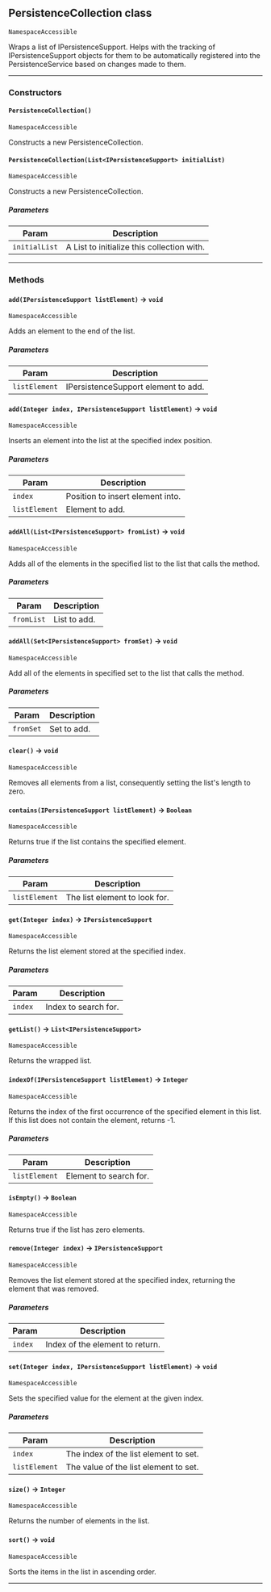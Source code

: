 ## PersistenceCollection class

`NamespaceAccessible`

Wraps a list of IPersistenceSupport. Helps with the tracking of IPersistenceSupport objects for them to be automatically registered into the PersistenceService based on changes made to them.

---
### Constructors
<!-- panels:start -->
<!-- div:left-panel -->
#### `PersistenceCollection()`

`NamespaceAccessible`

Constructs a new PersistenceCollection.
<!-- panels:end -->
<!-- panels:start -->
<!-- div:left-panel -->
#### `PersistenceCollection(List<IPersistenceSupport> initialList)`

`NamespaceAccessible`

Constructs a new PersistenceCollection.
##### Parameters
|Param|Description|
|-----|-----------|
|`initialList` |  A List<IPersistenceSupport> to initialize this collection with. |

<!-- panels:end -->
---
### Methods
<!-- panels:start -->
<!-- div:left-panel -->
#### `add(IPersistenceSupport listElement)` → `void`

`NamespaceAccessible`

Adds an element to the end of the list.

##### Parameters
|Param|Description|
|-----|-----------|
|`listElement` |  IPersistenceSupport element to add. |

<!-- panels:end -->
<!-- panels:start -->
<!-- div:left-panel -->
#### `add(Integer index, IPersistenceSupport listElement)` → `void`

`NamespaceAccessible`

Inserts an element into the list at the specified index position.

##### Parameters
|Param|Description|
|-----|-----------|
|`index` |  Position to insert element into. |
|`listElement` |  Element to add. |

<!-- panels:end -->
<!-- panels:start -->
<!-- div:left-panel -->
#### `addAll(List<IPersistenceSupport> fromList)` → `void`

`NamespaceAccessible`

Adds all of the elements in the specified list to the list that calls the method.

##### Parameters
|Param|Description|
|-----|-----------|
|`fromList` |  List to add. |

<!-- panels:end -->
<!-- panels:start -->
<!-- div:left-panel -->
#### `addAll(Set<IPersistenceSupport> fromSet)` → `void`

`NamespaceAccessible`

Add all of the elements in specified set to the list that calls the method.

##### Parameters
|Param|Description|
|-----|-----------|
|`fromSet` |  Set to add. |

<!-- panels:end -->
<!-- panels:start -->
<!-- div:left-panel -->
#### `clear()` → `void`

`NamespaceAccessible`

Removes all elements from a list, consequently setting the list's length to zero.

<!-- panels:end -->
<!-- panels:start -->
<!-- div:left-panel -->
#### `contains(IPersistenceSupport listElement)` → `Boolean`

`NamespaceAccessible`

Returns true if the list contains the specified element.

##### Parameters
|Param|Description|
|-----|-----------|
|`listElement` |  The list element to look for. |

<!-- panels:end -->
<!-- panels:start -->
<!-- div:left-panel -->
#### `get(Integer index)` → `IPersistenceSupport`

`NamespaceAccessible`

Returns the list element stored at the specified index.

##### Parameters
|Param|Description|
|-----|-----------|
|`index` |  Index to search for. |

<!-- panels:end -->
<!-- panels:start -->
<!-- div:left-panel -->
#### `getList()` → `List<IPersistenceSupport>`

`NamespaceAccessible`

Returns the wrapped list.

<!-- panels:end -->
<!-- panels:start -->
<!-- div:left-panel -->
#### `indexOf(IPersistenceSupport listElement)` → `Integer`

`NamespaceAccessible`

Returns the index of the first occurrence of the specified element in this list. If this list does not contain the element, returns -1.

##### Parameters
|Param|Description|
|-----|-----------|
|`listElement` |  Element to search for. |

<!-- panels:end -->
<!-- panels:start -->
<!-- div:left-panel -->
#### `isEmpty()` → `Boolean`

`NamespaceAccessible`

Returns true if the list has zero elements.

<!-- panels:end -->
<!-- panels:start -->
<!-- div:left-panel -->
#### `remove(Integer index)` → `IPersistenceSupport`

`NamespaceAccessible`

Removes the list element stored at the specified index, returning the element that was removed.

##### Parameters
|Param|Description|
|-----|-----------|
|`index` |  Index of the element to return. |

<!-- panels:end -->
<!-- panels:start -->
<!-- div:left-panel -->
#### `set(Integer index, IPersistenceSupport listElement)` → `void`

`NamespaceAccessible`

Sets the specified value for the element at the given index.

##### Parameters
|Param|Description|
|-----|-----------|
|`index` |  The index of the list element to set. |
|`listElement` |  The value of the list element to set. |

<!-- panels:end -->
<!-- panels:start -->
<!-- div:left-panel -->
#### `size()` → `Integer`

`NamespaceAccessible`

Returns the number of elements in the list.

<!-- panels:end -->
<!-- panels:start -->
<!-- div:left-panel -->
#### `sort()` → `void`

`NamespaceAccessible`

Sorts the items in the list in ascending order.

<!-- panels:end -->
---
